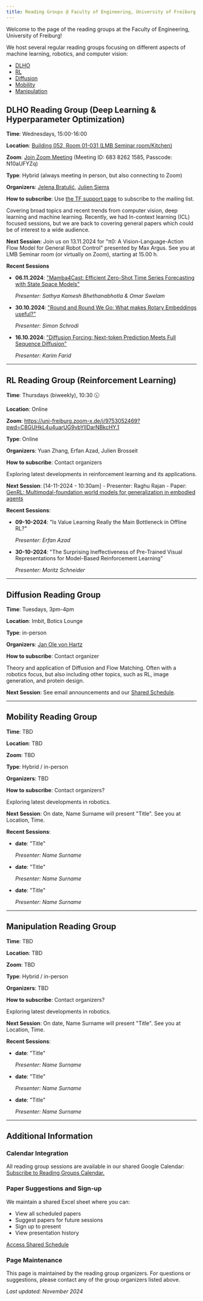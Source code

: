 ```yaml
---
title: Reading Groups @ Faculty of Engineering, University of Freiburg
---
```

Welcome to the page of the reading groups at the Faculty of Engineering, University of Freiburg!

We host several regular reading groups focusing on different aspects of machine learning, robotics, and computer vision:

- [DLHO](#dlho-reading-group-deep-learning--hyperparameter-optimization)
- [RL](#rl-reading-group-reinforcement-learning)
- [Diffusion](#diffusion-reading-group)
- [Mobility](#mobility-reading-group)
- [Manipulation](#manipulation-reading-group)

## DLHO Reading Group (Deep Learning & Hyperparameter Optimization)

**Time**: Wednesdays, 15:00-16:00

**Location**: [Building 052, Room 01-031 (LMB Seminar room/Kitchen)](https://maps.app.goo.gl/UfCw3CzG5nJ2VJAD8)  

**Zoom**: [Join Zoom Meeting](https://www.google.com/url?q=https://uni-freiburg.zoom.us/j/68382621585?pwd%3DeFdncFpZeWlxVnpBdVV4cHNpNTArdz09&sa=D&source=calendar&usd=2&usg=AOvVaw3R-wRdPquFBVR2ZwNzdnFD) (Meeting ID: 683 8262 1585, Passcode: N10aUFYZq)

**Type**: Hybrid (always meeting in person, but also connecting to Zoom)

**Organizers**: [Jelena Bratulić](https://lmb.informatik.uni-freiburg.de/people/bratulic/), [Julien Siems](https://ml.informatik.uni-freiburg.de/profile/siems/)

**How to subscribe**: Use [the TF support page](https://support.informatik.uni-freiburg.de/?run=account) to subscribe to the mailing list.

Covering broad topics and recent trends from computer vision, deep learning and machine learning. Recently, we had In-context learning (ICL) focused sessions, but we are back to covering general papers which could be of interest to a wide audience.

**Next Session**: Join us on 13.11.2024 for "π0: A Vision-Language-Action Flow Model for General Robot Control" presented by Max Argus. See you at LMB Seminar room (or virtually on Zoom), starting at 15.00 h.

**Recent Sessions**

- **06.11.2024**: ["Mamba4Cast: Efficient Zero-Shot Time Series Forecasting with State Space Models"](https://arxiv.org/abs/2410.09385)

   *Presenter: Sathya Kamesh Bhethanabhotla & Omar Swelam* 

- **30.10.2024**: ["Round and Round We Go: What makes Rotary Embeddings useful?"](https://arxiv.org/abs/2410.06205)

   *Presenter: Simon Schrodi*  

- **16.10.2024**: ["Diffusion Forcing: Next-token Prediction Meets Full Sequence Diffusion"](https://arxiv.org/abs/2407.01392)

   *Presenter: Karim Farid*  

---

## RL Reading Group (Reinforcement Learning)

**Time**: Thursdays (biweekly), 10:30 🕥

**Location**: Online 

**Zoom**: https://uni-freiburg.zoom-x.de/j/9753052469?pwd=C8GUHkL4u4uarUG9vbYlIDarNBkcHY.1

**Type**: Online

**Organizers**: Yuan Zhang, Erfan Azad, Julien Brosseit

**How to subscribe**: Contact organizers

Exploring latest developments in reinforcement learning and its applications.

**Next Session**: [14-11-2024 - 10:30am] - Presenter: Raghu Rajan - Paper: [GenRL: Multimodal-foundation world models for generalization in embodied agents](https://arxiv.org/abs/2406.18043)

**Recent Sessions**:

- **09-10-2024**: "Is Value Learning Really the Main Bottleneck in Offline RL?"

   *Presenter: Erfan Azad*  

- **30-10-2024**: "The Surprising Ineffectiveness of Pre-Trained Visual Representations for Model-Based Reinforcement Learning" 

   *Presenter: Moritz Schneider*  

---

## Diffusion Reading Group

**Time**: Tuesdays, 3pm-4pm

**Location**: Imbit, Botics Lounge  

**Type**: in-person

**Organizers**: [Jan Ole von Hartz](https://rl.uni-freiburg.de/people/hartz)

**How to subscribe**: Contact organizer

Theory and application of Diffusion and Flow Matching. Often with a robotics focus, but also including other topics, such as RL, image generation, and protein design.

**Next Session**: See email announcements and our [Shared Schedule](https://docs.google.com/spreadsheets/d/104tTWYHOECUdbNwF9im2difhO9o0tozOLTSGbtGpmGw/edit?usp=sharing).

---

## Mobility Reading Group

**Time**: TBD

**Location**: TBD  

**Zoom**: TBD

**Type**: Hybrid / in-person

**Organizers**: TBD

**How to subscribe**: Contact organizers?

Exploring latest developments in robotics.

**Next Session**: On date, Name Surname will present "Title". See you at Location, Time.

**Recent Sessions**:

- **date**: "Title"

   *Presenter: Name Surname*  

- **date**: "Title"  

   *Presenter: Name Surname*  

- **date**: "Title"  

   *Presenter: Name Surname*  

---

## Manipulation Reading Group

**Time**: TBD

**Location**: TBD  

**Zoom**: TBD

**Type**: Hybrid / in-person

**Organizers**: TBD

**How to subscribe**: Contact organizers?

Exploring latest developments in robotics.

**Next Session**: On date, Name Surname will present "Title". See you at Location, Time.

**Recent Sessions**:

- **date**: "Title"

   *Presenter: Name Surname*  

- **date**: "Title"  

   *Presenter: Name Surname*  

- **date**: "Title"  

   *Presenter: Name Surname*  

---

## Additional Information

### Calendar Integration

All reading group sessions are available in our shared Google Calendar: [Subscribe to Reading Groups Calendar.](https://calendar.google.com/calendar/u/0?cid=OTNmZGJmNjUzZDQ4NzZjMWQ5OTJiYzY0ZjRjYjNlNzVhMjk0MDJjZjgyNDNkMGM4ODk0NmI5Y2JiNjZhNDNkM0Bncm91cC5jYWxlbmRhci5nb29nbGUuY29t)

### Paper Suggestions and Sign-up

We maintain a shared Excel sheet where you can:

- View all scheduled papers
- Suggest papers for future sessions
- Sign up to present
- View presentation history

[Access Shared Schedule](https://docs.google.com/spreadsheets/d/104tTWYHOECUdbNwF9im2difhO9o0tozOLTSGbtGpmGw/edit?usp=sharing)

### Page Maintenance

This page is maintained by the reading group organizers. For questions or suggestions, please contact any of the group organizers listed above.

*Last updated: November 2024*
